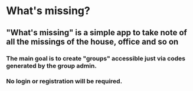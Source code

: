 # What's missing?

## "What's missing" is a simple app to take note of all the missings of the house, office and so on
### The main goal is to create "groups" accessible just via codes generated by the group admin.
### No login or registration will be required.